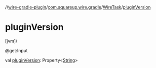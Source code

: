 //[wire-gradle-plugin](../../../index.md)/[com.squareup.wire.gradle](../index.md)/[WireTask](index.md)/[pluginVersion](plugin-version.md)

# pluginVersion

[jvm]\

@get:Input

val [pluginVersion](plugin-version.md): Property&lt;[String](https://kotlinlang.org/api/latest/jvm/stdlib/kotlin/-string/index.html)&gt;
